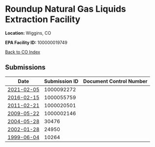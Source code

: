 # Roundup Natural Gas Liquids Extraction Facility

**Location:** Wiggins, CO

**EPA Facility ID:** 100000019749

[Back to CO Index](../../index.md)

## Submissions

| Date | Submission ID | Document Control Number |
|------|--------------|-------------------------|
| [2021-02-05](submissions/1000092272.md) | 1000092272 |  |
| [2016-02-15](submissions/1000055759.md) | 1000055759 |  |
| [2011-02-21](submissions/1000020501.md) | 1000020501 |  |
| [2009-05-22](submissions/1000002146.md) | 1000002146 |  |
| [2004-05-28](submissions/30476.md) | 30476 |  |
| [2002-01-28](submissions/24950.md) | 24950 |  |
| [1999-06-04](submissions/10264.md) | 10264 |  |
